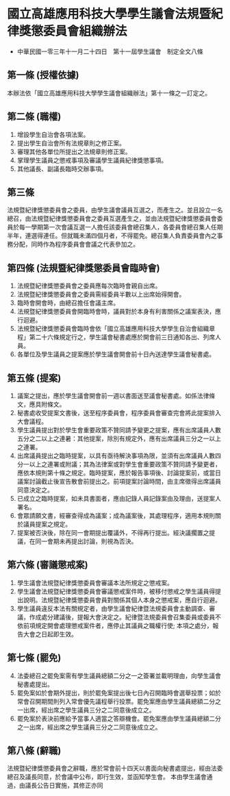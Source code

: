 # 國立高雄應用科技大學學生議會法規暨紀律獎懲委員會組織辦法

* 中華民國一零三年十一月二十四日　第十一屆學生議會　制定全文八條

## 第一條 (授權依據)

本辦法依「國立高雄應用科技大學學生議會組織辦法」第十一條之一訂定之。

## 第二條 (職權)

1.   增設學生自治會各項法案。
2.   提出學生自治會所有法規章則之修正案。
3.   審理其他各單位所提出之法規章則修正案。
4.   掌理學生議員之懲戒事項及審議學生議員紀律獎懲事項。
5.   其他議長、副議長臨時交辦事項。

## 第三條

法規暨紀律獎懲委員會之委員，由學生議會議員互選之，而產生之。並且設立一名總召，由法規暨紀律獎懲委員會之委員互選產生之，並由法規暨紀律獎懲委員會委員於每一學期第一次會議互選一人擔任該委員會總召集人，各委員會總召集人任期半年，連選得連任。但就職未滿四個月者，不得罷免。總召集人負責委員會內之事務分配，同時作為程序委員會會議之代表參加之。

## 第四條 (法規暨紀律獎懲委員會臨時會)

1.   法規暨紀律獎懲委員會之委員應每次臨時會親自出席。
2.   法規暨紀律獎懲委員會之委員需經委員半數以上出席始得開會。
3.   臨時會開會時，由總召擔任會議主席。
4.   法規暨紀律獎懲委員會開臨時會時，議員對於本身有利害關係之議案表決，應行迴避。
5.   法規暨紀律獎懲委員會臨時會依「國立高雄應用科技大學學生自治會組織章程」第二十六條規定行之，學生議會秘書處應於開會前三日通知各出、列席人員。
6.   各單位及學生議員之提案應於學生議會開會前十日內送達學生議會秘書處。

## 第五條 (提案)

1.   議案之提出，應於學生議會開會前一週以書面送至議會秘書處。如係法律條文，應具附條文。
2.   秘書處收受提案文書後，送至程序委員會，程序委員會審查完會將此提案排入大會議程。
3.   學生議員提出對於學生會重要政策不贊同請予變更之提案，應有出席議員人數五分之二以上之連暑：其他提案，除別有規定外，應有出席議員三分之一以上之連署。
4.   出席議員提出之臨時提案，以具有亟待解決事項為限，並須有出席議員人數四分一以上之連署或附議；其為法律案或對學生會重要政策不贊同請予變更者，應依本規則第十條之規定。臨時提案，應於報告事項後、討論提案前，或當日議案討論截止後宣告散會前提出之。前項提案討論時間，由主席徵得出席議員同意決定之。
5.   已成立之臨時提案，如未具書面者，應由記錄人員記錄案由及理由，送提案人署名。
6.   會眾請願文書，經審查得成為議案；成為議案後，其處理程序，適用本規則關於議員提案之規定。
7.   提案被否決後，除在同一會期提出覆議外，不得再行提出。經決議擱置之提議，在同一會期未再提出討論，則視為否決。

## 第六條 (審議懲戒案)

1.   學生議會法規暨紀律獎懲委員會審議本法所規定之懲戒案。
2.   學生議會法規暨紀律獎懲委員會審議懲戒案件時，被移付懲戒之學生議員得提出說明。法規暨紀律獎懲委員會員對關係其個人本身之懲戒案，應自行迴避。
3.   學生議員違反本法有關規定者，由學生議會紀律暨法規委員會主動調查、審議，作成處分建議後，提報大會決定之。紀律暨法規委員會召集委員或委員不依前項規定開會處理懲戒案件者，應停止其議員之職權行使; 本項之處分，報告大會之日起即生效。

## 第七條 (罷免)

4.   法委總召之罷免案需有學生議員總額二分之一之簽署並載明理由，向學生議會秘書處提出。
5.   罷免案如於會期外提出，則於罷免案提出後七日內召開臨時會選舉投票；如於常會召開期間則列入常會優先議程舉行投票。罷免案應由學生議員總額二分之一出席，經出席之學生議員三分之二同意後成立之。
6.   罷免案於表決前應給予當事人適當之答辯機會。罷免案應由學生議員總額二分之一出席，經出席之學生議員三分之二同意後成立之。

## 第八條 (辭職)

法規暨紀律獎懲委員會之辭職，應於常會前十四天以書面向秘書處提出，經由法委總召及議長同意，於會議中公布，即行生效，並函知學生會。
本由學生議會通過，由議長公告日實施，其修正亦同